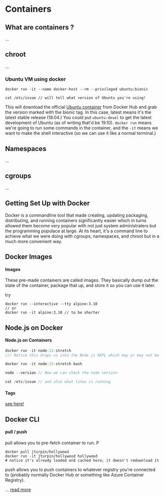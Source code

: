 # Containers

## What are containers ?

...

## chroot

...

### Ubuntu VM using docker

```
docker run -it --name docker-host --rm --privileged ubuntu:bionic

cat /etc/issue // will tell what version of Ubuntu you're using!
```

This will download the official [Ubuntu container](https://hub.docker.com/_/ubuntu) from Docker Hub and grab the version marked with the bionic tag. In this case, latest means it's the latest stable release (18.04.) You could put `ubuntu:devel` to get the latest development of Ubuntu (as of writing that'd be 19.10). `docker run` means we're going to run some commands in the container, and the `-it` means we want to make the shell interactive (so we can use it like a normal terminal.)

## Namespaces

...

## cgroups

...

## Getting Set Up with Docker

Docker is a commandline tool that made creating, updating packaging, distributing, and running containers significantly easier which in turns allowed them become very popular with not just system administraters but the programming populace at large. At its heart, it's a command line to achieve what we were doing with cgroups, namespaces, and chroot but in a much more convenient way.

## Docker Images

#### Images

These pre-made containers are called images. They basically dump out the state of the container, package that up, and store it so you can use it later.

try

```
docker run --interactive --tty alpine:3.10
// or
docker run -it alpine:3.10 // to be shorter
```

## Node.js on Docker

#### Node.js on Containers

```js
docker run -it node:12-stretch
/// Notice this drops us into the Node.js REPL which may or may not be what you want.

docker run -it node:12-stretch bash

node --version // Now we can check the node version

cat /etc/issue // and also what linux is running
```

#### Tags

[see here!](https://btholt.github.io/complete-intro-to-containers/tags)

## Docker CLI

#### pull / push

pull allows you to pre-fetch container to run. P

```
docker pull jturpin/hollywood
docker run -it jturpin/hollywood hollywood
# notice it's already loaded and cached here; it doesn't redownload it
```

push allows you to push containers to whatever registry you're connected to (probably normally Docker Hub or something like Azure Container Registry).

... [read more](https://btholt.github.io/complete-intro-to-containers/docker-cli)
